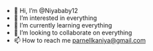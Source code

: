 - 👋 Hi, I’m @Niyababy12
- 👀 I’m interested in everything 
- 🌱 I’m currently learning everything 
- 💞️ I’m looking to collaborate on everything 
- 📫 How to reach me parnellkaniya@gmail.com
<!---
Niyababy12/Niyababy12 is a ✨ special ✨ repository because its `README.md` (this file) appears on your GitHub profile.
You can click the Preview link to take a look at your changes.
--->

